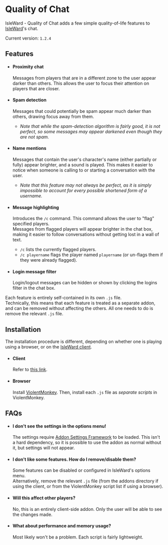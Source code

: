 # Quality of Chat

IsleWard - Quality of Chat adds a few simple quality-of-life features to [IsleWard](https://play.isleward.com)'s chat.

Current version: `1.2.4`

## Features

- #### Proximity chat  
  Messages from players that are in a different zone to the user appear darker than others. This allows the user to focus their attention on players that are closer.

- #### Spam detection  
  Messages that could potentially be spam appear much darker than others, drawing focus away from them.  
  - *Note that while the spam-detection algorithm is fairly good, it is not perfect, so some messages may appear darkened even though they are not spam.*

- #### Name mentions  
  Messages that contain the user's character's name (either partially or fully) appear brighter, and a sound is played. This makes it easier to notice when someone is calling to or starting a conversation with the user.  
  - *Note that this feature may not always be perfect, as it is simply impossible to account for every possible shortened form of a username.*

- #### Message highlighting  
  Introduces the `/c` command. This command allows the user to "flag" specified players.  
  Messages from flagged players will appear brighter in the chat box, making it easier to follow conversations without getting lost in a wall of text.  
  - `/c` lists the currently flagged players.
  - `/c playername` flags the player named `playername` (or un-flags them if they were already flagged).

- #### Login message filter
  Login/logout messages can be hidden or shown by clicking the logins filter in the chat box.

Each feature is entirely self-contained in its own `.js` file.  
Technically, this means that each feature is treated as a separate addon, and can be removed without affecting the others. All one needs to do is remove the relevant `.js` file.

## Installation

The installation procedure is different, depending on whether one is playing using a browser, or on the [IsleWard client](https://gitlab.com/Isleward/desktop-client).

- #### Client  
  Refer to [this link](https://gitlab.com/Isleward/desktop-client#how-do-i-load-addons).
- #### Browser  
  Install [ViolentMonkey](https://violentmonkey.github.io/get-it/). Then, install each `.js` file as *separate scripts* in ViolentMonkey.

## FAQs

- #### I don't see the settings in the options menu!
  The settings require [Addon Settings Framework](https://github.com/Carnagion/IsleWard-AddonSettingsFramework) to be loaded. This isn't a hard dependency, so it is possible to use the addon as normal without it, but settings will not appear.

- #### I don't like some features. How do I remove/disable them?  
  Some features can be disabled or configured in IsleWard's options menu.  
  Alternatively, remove the relevant `.js` file (from the addons directory if using the client, or from the ViolentMonkey script list if using a browser).

- #### Will this affect other players?  
  No, this is an entirely client-side addon. Only the user will be able to see the changes made.

- #### What about performance and memory usage?  
  Most likely won't be a problem. Each script is fairly lightweight.